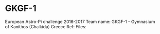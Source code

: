 # GKGF-1
  European Astro-Pi challenge 2016-2017
  Team name: GKGF-1 - Gymnasium of Kanithos (Chalkida) Greece
  Ref:
  Files: 
  
